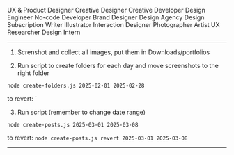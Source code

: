 UX & Product Designer
Creative Designer
Creative Developer
Design Engineer
No-code Developer
Brand Designer
Design Agency
Design Subscription
Writer
Illustrator
Interaction Designer
Photographer
Artist
UX Researcher
Design Intern


---

1. Screnshot and collect all images, put them in Downloads/portfolios

2. Run script to create folders for each day and move screenshots to the right folder

`node create-folders.js 2025-02-01 2025-02-28`

to revert:
`

3. Run script (remember to change date range)

`node create-posts.js 2025-03-01 2025-03-08`

to revert:
`node create-posts.js revert 2025-03-01 2025-03-08`

---